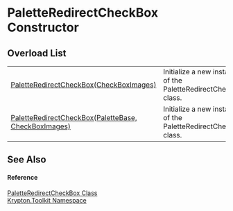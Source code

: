 # PaletteRedirectCheckBox Constructor


## Overload List
<table>
<tr>
<td><a href="0f48b330-2ec4-2e16-9d95-93a6603c9254.md">PaletteRedirectCheckBox(CheckBoxImages)</a></td>
<td>Initialize a new instance of the PaletteRedirectCheckBox class.</td></tr>
<tr>
<td><a href="ca0fabdd-c026-a857-20c8-e6647e32373f.md">PaletteRedirectCheckBox(PaletteBase, CheckBoxImages)</a></td>
<td>Initialize a new instance of the PaletteRedirectCheckBox class.</td></tr>
</table>

## See Also


#### Reference
<a href="d2837675-e51b-67aa-aa78-fcc7b5057a34.md">PaletteRedirectCheckBox Class</a>  
<a href="79d2eac2-21f4-54ff-7552-b20c33c30600.md">Krypton.Toolkit Namespace</a>  
